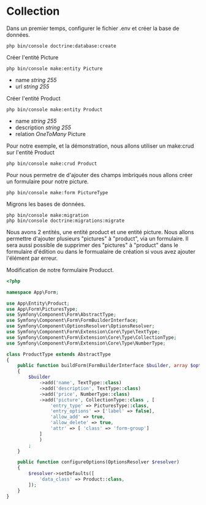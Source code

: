 # Collection

Dans un premier temps, configurer le fichier .env et créer la base de données.

```
php bin/console doctrine:database:create
```
Créer l'entité Picture
```
php bin/console make:entity Picture
```

- name _string 255_
- url _string 255_

Créer l'entité Product
```
php bin/console make:entity Product
```

- name _string 255_
- description _string 255_
- relation _OneToMany_ Picture

Pour notre exemple, et la démonstration, nous allons utiliser un make:crud sur l'entité Product

```
php bin/console make:crud Product
```

Pour nous permetre de d'ajouter des champs imbriqués nous allons créer un formulaire pour notre picture.

```
php bin/console make:form PictureType
```
Migrons les bases de données.
```
php bin/console make:migration
php bin/console doctrine:migrations:migrate
```
Nous avons 2 entités, une entité product et une entité picture. 
Nous allons permettre d'ajouter plusieurs "pictures" à "product", via un formulaire.
Il sera aussi possible de supprimer des "pictures" à "product" dans le formulaire d'édition ou dans le formualaire de création si vous avez ajouter l'élément par erreur.

Modification de notre formulaire Producct.
```php
<?php

namespace App\Form;

use App\Entity\Product;
use App\Form\PicturesType;
use Symfony\Component\Form\AbstractType;
use Symfony\Component\Form\FormBuilderInterface;
use Symfony\Component\OptionsResolver\OptionsResolver;
use Symfony\Component\Form\Extension\Core\Type\TextType;
use Symfony\Component\Form\Extension\Core\Type\CollectionType;
use Symfony\Component\Form\Extension\Core\Type\NumberType;

class ProductType extends AbstractType
{
    public function buildForm(FormBuilderInterface $builder, array $options)
    {
        $builder
            ->add('name', TextType::class)
            ->add('description', TextType::class)
            ->add('price', NumberType::class)
            ->add('picture', CollectionType::class , [
                'entry_type' => PicturesType::class,
                'entry_options' => ['label' => false],
                'allow_add' => true,
                'allow_delete' => true,
                'attr' => [ 'class' => 'form-group']
            ]
            )
        ;
    }

    public function configureOptions(OptionsResolver $resolver)
    {
        $resolver->setDefaults([
            'data_class' => Product::class,
        ]);
    }
}

```




